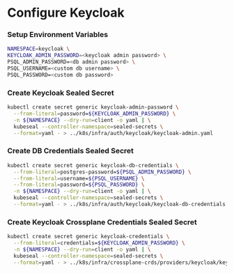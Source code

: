 # Configure Keycloak

### Setup Environment Variables

```bash
NAMESPACE=keycloak \
KEYCLOAK_ADMIN_PASSWORD=<keycloak admin password> \
PSQL_ADMIN_PASSWORD=<db admin password> \
PSQL_USERNAME=<custom db username> \
PSQL_PASSWORD=<custom db password>
```
### Create Keycloak Sealed Secret

```bash
kubectl create secret generic keycloak-admin-password \
  --from-literal=password=${KEYCLOAK_ADMIN_PASSWORD} \
  -n ${NAMESPACE} --dry-run=client -o yaml | \
  kubeseal --controller-namespace=sealed-secrets \
  --format=yaml - > ../k8s/infra/auth/keycloak/keycloak-admin.yaml
```

### Create DB Credentials Sealed Secret

```bash
kubectl create secret generic keycloak-db-credentials \
  --from-literal=postgres-password=${PSQL_ADMIN_PASSWORD} \
  --from-literal=username=${PSQL_USERNAME} \
  --from-literal=password=${PSQL_PASSWORD} \
  -n ${NAMESPACE} --dry-run=client -o yaml | \
  kubeseal --controller-namespace=sealed-secrets \
  --format=yaml - > ../k8s/infra/auth/keycloak/keycloak-db-credentials.yaml
```

### Create Keycloak Crossplane Credentials Sealed Secret

```bash
kubectl create secret generic keycloak-credentials \
  --from-literal=credentials=${KEYCLOAK_ADMIN_PASSWORD} \
  -n ${NAMESPACE} --dry-run=client -o yaml | \
  kubeseal --controller-namespace=sealed-secrets \
  --format=yaml - > ../k8s/infra/crossplane-crds/providers/keycloak/keycloak-credentials.yaml
```
